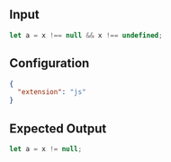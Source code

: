 
## Input
```javascript input
let a = x !== null && x !== undefined;
```

## Configuration
```json configuration
{
  "extension": "js"
}
```

## Expected Output
```javascript expected output
let a = x != null;
```
